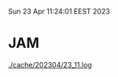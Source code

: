 Sun 23 Apr 11:24:01 EEST 2023
# JAM
<a href='./cache/202304/23_11.log'>./cache/202304/23_11.log</a>
